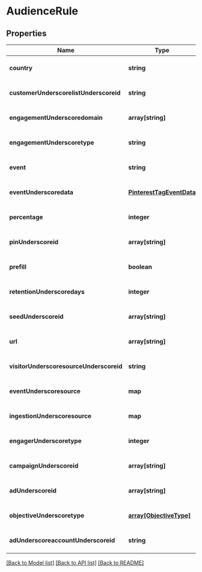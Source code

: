 # AudienceRule

## Properties
Name | Type | Description | Notes
------------ | ------------- | ------------- | -------------
**country** | **string** | country | [optional] [default to null]
**customerUnderscorelistUnderscoreid** | **string** | customer_list_id | [optional] [default to null]
**engagementUnderscoredomain** | **array[string]** | engagement_domain | [optional] [default to null]
**engagementUnderscoretype** | **string** | engagement_type | [optional] [default to null]
**event** | **string** | event | [optional] [default to null]
**eventUnderscoredata** | [**PinterestTagEventData**](PinterestTagEventData.md) |  | [optional] [default to null]
**percentage** | **integer** | percentage | [optional] [default to null]
**pinUnderscoreid** | **array[string]** | pin_id | [optional] [default to null]
**prefill** | **boolean** | prefill | [optional] [default to null]
**retentionUnderscoredays** | **integer** | retention_days | [optional] [default to null]
**seedUnderscoreid** | **array[string]** | seed_id | [optional] [default to null]
**url** | **array[string]** | url | [optional] [default to null]
**visitorUnderscoresourceUnderscoreid** | **string** | visitor_source_id | [optional] [default to null]
**eventUnderscoresource** | **map** | event_source | [optional] [default to null]
**ingestionUnderscoresource** | **map** | ingestion_source | [optional] [default to null]
**engagerUnderscoretype** | **integer** | engager_type | [optional] [default to null]
**campaignUnderscoreid** | **array[string]** | campaign_id | [optional] [default to null]
**adUnderscoreid** | **array[string]** | ad_id | [optional] [default to null]
**objectiveUnderscoretype** | [**array[ObjectiveType]**](ObjectiveType.md) | objective_type | [optional] [default to null]
**adUnderscoreaccountUnderscoreid** | **string** | ad_account_id | [optional] [default to null]

[[Back to Model list]](../README.md#documentation-for-models) [[Back to API list]](../README.md#documentation-for-api-endpoints) [[Back to README]](../README.md)


